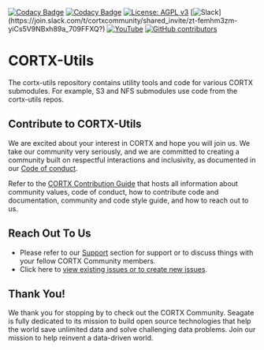 
[![Codacy Badge](https://api.codacy.com/project/badge/Grade/f2e9061b01884d0f920adfecf6117024)](https://app.codacy.com/gh/Seagate/cortx-utils?utm_source=github.com&utm_medium=referral&utm_content=Seagate/cortx-utils&utm_campaign=Badge_Grade_Settings)
[![Codacy Badge](https://api.codacy.com/project/badge/Grade/f2e9061b01884d0f920adfecf6117024)](https://app.codacy.com/gh/Seagate/cortx-utils?utm_source=github.com&utm_medium=referral&utm_content=Seagate/cortx-utils&utm_campaign=Badge_Grade) [![License: AGPL v3](https://img.shields.io/badge/License-AGPL%20v3-blue.svg)](https://github.com/Seagate/cortx-utils/blob/main/LICENSE) [![Slack](https://img.shields.io/badge/chat-on%20Slack-blue")](https://join.slack.com/t/cortxcommunity/shared_invite/zt-femhm3zm-yiCs5V9NBxh89a_709FFXQ?) [![YouTube](https://img.shields.io/badge/Video-YouTube-red)](https://cortx.link/videos) [![GitHub contributors](https://img.shields.io/github/contributors/Seagate/cortx-utils)](https://github.com/Seagate/cortx-utils/graphs/contributors/)

# CORTX-Utils

The cortx-utils repository contains utility tools and code for various CORTX submodules. For example, S3 and NFS submodules use code from the cortx-utils repos.

## Contribute to CORTX-Utils

We are excited about your interest in CORTX and hope you will join us. We take our community very seriously, and we are committed to creating a community built on respectful interactions and inclusivity, as documented in our [Code of conduct](https://github.com/Seagate/cortx/blob/main/CONTRIBUTING.md#code-of-conduct).

Refer to the [CORTX Contribution Guide](CONTRIBUTING.md) that hosts all information about community values, code of conduct, how to contribute code and documentation, community and code style guide, and how to reach out to us.

## Reach Out To Us

- Please refer to our [Support](SUPPORT.md) section for support or to discuss things with your fellow CORTX Community members.
- Click here to [view existing issues or to create new issues](https://github.com/Seagate/cortx-posix/issues).

## Thank You!

We thank you for stopping by to check out the CORTX Community. Seagate is fully dedicated to its mission to build open source technologies that help the world save unlimited data and solve challenging data problems. Join our mission to help reinvent a data-driven world.

